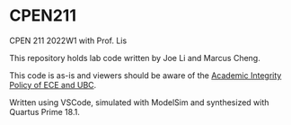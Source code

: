 # CPEN211
CPEN 211 2022W1 with Prof. Lis

This repository holds lab code written by Joe Li and Marcus Cheng.

This code is as-is and viewers should be aware of the [Academic Integrity Policy of ECE and UBC](https://academicintegrity.ubc.ca/about-academic-integrity/).

Written using VSCode, simulated with ModelSim and synthesized with Quartus Prime 18.1.
